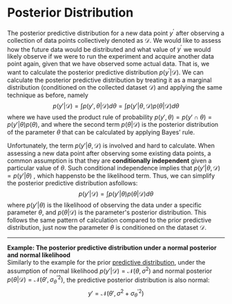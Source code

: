 # Posterior Distribution

The posterior predictive distribution for a new data point $y^\prime$ after observing a collection of data
points collectively denoted as $\mathcal{D}$. We would like to assess how the future data would be distributed and what
value of $y^\prime$
we would likely observe if we were to run the experiment and acquire another data point again, given that we have
observed some actual data. That is, we want to calculate the posterior predictive
distribution $p(y^\prime \vert \mathcal{D})$. We can calculate the posterior predictive distribution by treating it as a
marginal distribution (conditioned on the collected dataset $\mathcal{D}$) and applying the same technique as before,
namely
$$
p(y' \vert \mathcal{D}) = \int{p(y', \theta \vert \mathcal{D}) d\theta} =
\int{p(y'\vert \theta, \mathcal{D} ) p(\theta \vert \mathcal{D})d\theta}
$$
where we have used the product rule of probability $p(y', \theta) = p(y' \cap \theta) = p(y' \vert \theta) p(\theta)$,
and where the second term $p(\theta \vert \mathcal{D})$ is the posterior distribution of the parameter $\theta$ that can
be calculated by applying Bayes’ rule.

Unfortunately, the term $p(y'\vert \theta, \mathcal{D})$ is involved and hard to calculate. When assessing a new data
point after observing some existing data points, a common assumption is that they are **conditionally independent**
given a particular value of $\theta$. Such conditional independence implies that $p(y'\vert \theta, \mathcal{D}) = p(
y'\vert \theta)$ ,
which happensto be the likelihood term. Thus, we can simplify the posterior predictive distribution asfollows:
$$
p(y' \vert \mathcal{D}) = \int{p(y'\vert \theta) p(\theta \vert \mathcal{D})d\theta}
$$
where $p(y' \vert \theta)$ is the likelihood of observing the data under a specific parameter $\theta$,
and $p(\theta \vert \mathcal{D})$ is the parameter's posterior distribution. This follows the same pattern of
calculation compared to the prior predictive distribution, just now the parameter $\theta$ is conditioned on the
dataset $\mathcal{D}$.

---

**Example: The posterior predictive distribution under a normal posterior and normal likelihood**  
Similarly to the example for the prior [predictive distribution](prior_distribution.md), under the assumption of normal
likelihood $p(y' \vert \mathcal{D}) = \mathcal{N}(\theta, \sigma^2)$ and normal
posterior $p(\theta \vert \mathcal{D}) = \mathcal{N}(\theta', \sigma_\theta^{'2})$, the predictive posterior
distribution is also normal:
$$y' = \mathcal{N}(\theta', \sigma^2+\sigma_\theta^{'2})$$
